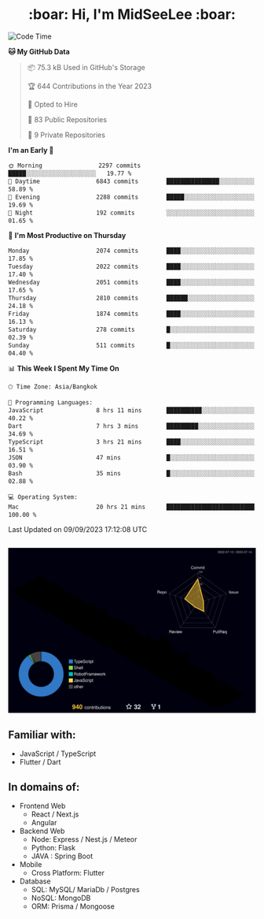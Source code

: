 <h1 align="center"> :boar: Hi, I'm MidSeeLee :boar:</h1>
 
<!--START_SECTION:waka-->
![Code Time](http://img.shields.io/badge/Code%20Time-879%20hrs%2032%20mins-blue)

**🐱 My GitHub Data** 

> 📦 75.3 kB Used in GitHub's Storage 
 > 
> 🏆 644 Contributions in the Year 2023
 > 
> 💼 Opted to Hire
 > 
> 📜 83 Public Repositories 
 > 
> 🔑 9 Private Repositories 
 > 
**I'm an Early 🐤** 

```text
🌞 Morning                2297 commits        █████░░░░░░░░░░░░░░░░░░░░   19.77 % 
🌆 Daytime                6843 commits        ███████████████░░░░░░░░░░   58.89 % 
🌃 Evening                2288 commits        █████░░░░░░░░░░░░░░░░░░░░   19.69 % 
🌙 Night                  192 commits         ░░░░░░░░░░░░░░░░░░░░░░░░░   01.65 % 
```
📅 **I'm Most Productive on Thursday** 

```text
Monday                   2074 commits        ████░░░░░░░░░░░░░░░░░░░░░   17.85 % 
Tuesday                  2022 commits        ████░░░░░░░░░░░░░░░░░░░░░   17.40 % 
Wednesday                2051 commits        ████░░░░░░░░░░░░░░░░░░░░░   17.65 % 
Thursday                 2810 commits        ██████░░░░░░░░░░░░░░░░░░░   24.18 % 
Friday                   1874 commits        ████░░░░░░░░░░░░░░░░░░░░░   16.13 % 
Saturday                 278 commits         █░░░░░░░░░░░░░░░░░░░░░░░░   02.39 % 
Sunday                   511 commits         █░░░░░░░░░░░░░░░░░░░░░░░░   04.40 % 
```


📊 **This Week I Spent My Time On** 

```text
🕑︎ Time Zone: Asia/Bangkok

💬 Programming Languages: 
JavaScript               8 hrs 11 mins       ██████████░░░░░░░░░░░░░░░   40.22 % 
Dart                     7 hrs 3 mins        █████████░░░░░░░░░░░░░░░░   34.69 % 
TypeScript               3 hrs 21 mins       ████░░░░░░░░░░░░░░░░░░░░░   16.51 % 
JSON                     47 mins             █░░░░░░░░░░░░░░░░░░░░░░░░   03.90 % 
Bash                     35 mins             █░░░░░░░░░░░░░░░░░░░░░░░░   02.88 % 

💻 Operating System: 
Mac                      20 hrs 21 mins      █████████████████████████   100.00 % 
```


 Last Updated on 09/09/2023 17:12:08 UTC
<!--END_SECTION:waka-->

##

![](./profile-3d-contrib/profile-night-rainbow.svg)

## Familiar with:
- JavaScript / TypeScript
- Flutter / Dart

## In domains of:
- Frontend Web
  - React / Next.js
  - Angular
- Backend Web
  - Node: Express / Nest.js / Meteor
  - Python: Flask
  - JAVA : Spring Boot
- Mobile
  - Cross Platform: Flutter
- Database
  - SQL: MySQL/ MariaDb / Postgres
  - NoSQL: MongoDB
  - ORM: Prisma / Mongoose
